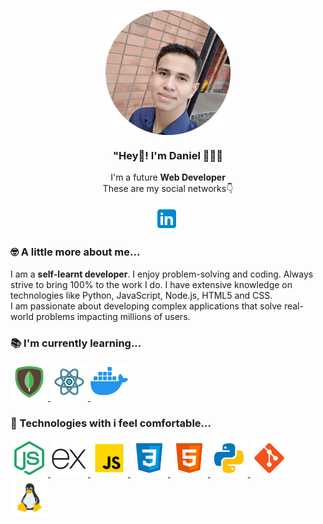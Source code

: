<p align="center" width="300">
  <img align="center" width="200" src="./assets/profile.png"/>
  <h3 align="center">"Hey👋!  I'm Daniel 👨🏻‍💻</h3>
</p>

<p align="center">I'm a future <strong>Web Developer</strong> <br/>These are my social networks👇</p>

<p align="center">
	<a href="https://www.linkedin.com/in/danielsere/" target="_blank" style="margin-right: 4px" title="Linkedin">
		<img align="center" src="./assets/linkedin.svg" alt="Daniel Sere" heigth="40px" width="40px"/>
	</a>
</p>

### 🤓 A little more about me...

<p>I am a <strong>self-learnt developer</strong>. I enjoy problem-solving and coding. Always strive to bring 100% to the work I do. I have extensive knowledge on technologies like Python, JavaScript, Node.js, HTML5 and CSS. <br/>I am passionate about developing complex applications that solve real-world problems impacting millions of users.</p>

### 📚 I'm currently learning...

<a href="https://mongodb.com" target="blank" title="MongoDB">
	<img width="60" src="./assets/mongodb.svg" alt="MongoDB">
</a>
<a href="https://reactjs.org/" target="blank" title="React">
	<img width="60" src="./assets/react.svg" alt="React">
</a>
<a href="https://docker.com/" target="blank" title="Docker">
	<img width="60" src="./assets/docker.svg" alt="Docker">
</a>

### 🚀 Technologies with i feel comfortable...

<a href="https://nodejs.org/" target="blank" title="Node Js">
	<img width="60" src="./assets/node-js.svg" alt="Node JS">
</a>
<a href="https://expressjs.com/" target="blank" title="Express JS">
	<img width="60" src="./assets/express-js.svg" alt="Express JS">
</a>
<a href="https://javascript.com/" target="blank" title="JavaScript">
	<img width="60" src="./assets/javascript.svg" alt="JavaScript">
</a>
<a href="https://developer.mozilla.org/es/docs/Web/CSS" target="blank" title="CSS">
	<img width="60" src="./assets/css3.svg" alt="CSS">
</a>
<a href="https://developer.mozilla.org/es/docs/Web/HTML" target="blank" title="HTML">
	<img width="60" src="./assets/html-5.svg" alt="HTML">
</a>
<a href="https://python.org/" target="blank" title="Python">
	<img width="60" src="./assets/python.svg" alt="Python">
</a>
<a href="https://git-scm.com" target="blank" title="Git">
	<img width="60" src="./assets/git.svg" alt="Git">
</a>
<a href="https://linux.com" target="blank" title="Linux">
	<img width="60" src="./assets/linux.svg" alt="Linux">
</a>
<!-- 
<a href="" target="blank" alt="" title="">
	<img width="60" src="">
</a>
-->
